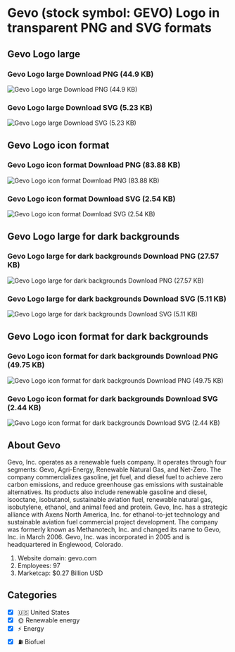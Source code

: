 # Gevo (stock symbol: GEVO) Logo in transparent PNG and SVG formats

## Gevo Logo large

### Gevo Logo large Download PNG (44.9 KB)

![Gevo Logo large Download PNG (44.9 KB)](/img/orig/GEVO_BIG-8e266080.png)

### Gevo Logo large Download SVG (5.23 KB)

![Gevo Logo large Download SVG (5.23 KB)](/img/orig/GEVO_BIG-650532f0.svg)

## Gevo Logo icon format

### Gevo Logo icon format Download PNG (83.88 KB)

![Gevo Logo icon format Download PNG (83.88 KB)](/img/orig/GEVO-185d851b.png)

### Gevo Logo icon format Download SVG (2.54 KB)

![Gevo Logo icon format Download SVG (2.54 KB)](/img/orig/GEVO-38a9fce6.svg)

## Gevo Logo large for dark backgrounds

### Gevo Logo large for dark backgrounds Download PNG (27.57 KB)

![Gevo Logo large for dark backgrounds Download PNG (27.57 KB)](/img/orig/GEVO_BIG.D-133358fe.png)

### Gevo Logo large for dark backgrounds Download SVG (5.11 KB)

![Gevo Logo large for dark backgrounds Download SVG (5.11 KB)](/img/orig/GEVO_BIG.D-0c0106ac.svg)

## Gevo Logo icon format for dark backgrounds

### Gevo Logo icon format for dark backgrounds Download PNG (49.75 KB)

![Gevo Logo icon format for dark backgrounds Download PNG (49.75 KB)](/img/orig/GEVO.D-ace4f5ec.png)

### Gevo Logo icon format for dark backgrounds Download SVG (2.44 KB)

![Gevo Logo icon format for dark backgrounds Download SVG (2.44 KB)](/img/orig/GEVO.D-d72279ac.svg)

## About Gevo

Gevo, Inc. operates as a renewable fuels company. It operates through four segments: Gevo, Agri-Energy, Renewable Natural Gas, and Net-Zero. The company commercializes gasoline, jet fuel, and diesel fuel to achieve zero carbon emissions, and reduce greenhouse gas emissions with sustainable alternatives. Its products also include renewable gasoline and diesel, isooctane, isobutanol, sustainable aviation fuel, renewable natural gas, isobutylene, ethanol, and animal feed and protein. Gevo, Inc. has a strategic alliance with Axens North America, Inc. for ethanol-to-jet technology and sustainable aviation fuel commercial project development. The company was formerly known as Methanotech, Inc. and changed its name to Gevo, Inc. in March 2006. Gevo, Inc. was incorporated in 2005 and is headquartered in Englewood, Colorado.

1. Website domain: gevo.com
2. Employees: 97
3. Marketcap: $0.27 Billion USD


## Categories
- [x] 🇺🇸 United States
- [x] 🌞 Renewable energy
- [x] ⚡ Energy
- [x] ⛽ Biofuel
